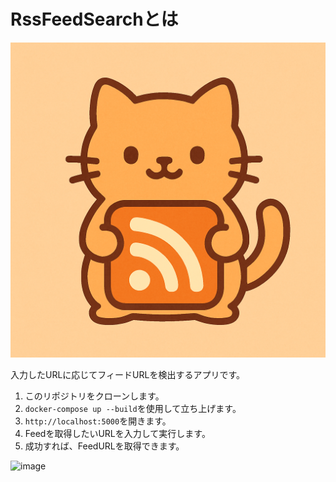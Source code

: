 # RssFeedSearchとは

![rss_cat](rss_cat.png)

入力したURLに応じてフィードURLを検出するアプリです。

1. このリポジトリをクローンします。
2. `docker-compose up --build`を使用して立ち上げます。
3. `http://localhost:5000`を開きます。
4. Feedを取得したいURLを入力して実行します。
5. 成功すれば、FeedURLを取得できます。

![image](https://github.com/user-attachments/assets/6c505977-541b-4485-9376-eb16ebe84b6b)